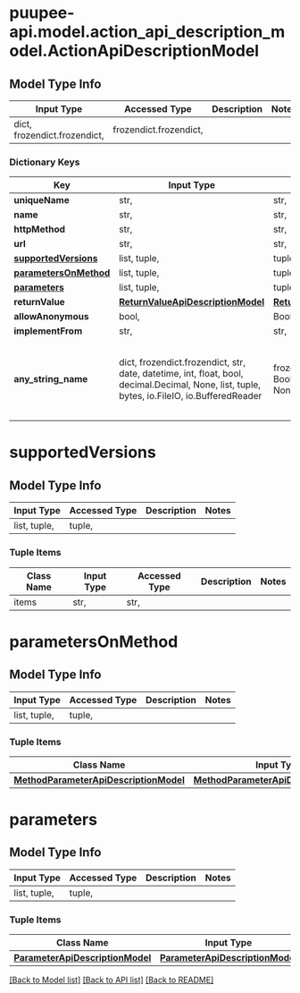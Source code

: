 # puupee-api.model.action_api_description_model.ActionApiDescriptionModel

## Model Type Info
Input Type | Accessed Type | Description | Notes
------------ | ------------- | ------------- | -------------
dict, frozendict.frozendict,  | frozendict.frozendict,  |  | 

### Dictionary Keys
Key | Input Type | Accessed Type | Description | Notes
------------ | ------------- | ------------- | ------------- | -------------
**uniqueName** | str,  | str,  |  | [optional] 
**name** | str,  | str,  |  | [optional] 
**httpMethod** | str,  | str,  |  | [optional] 
**url** | str,  | str,  |  | [optional] 
**[supportedVersions](#supportedVersions)** | list, tuple,  | tuple,  |  | [optional] 
**[parametersOnMethod](#parametersOnMethod)** | list, tuple,  | tuple,  |  | [optional] 
**[parameters](#parameters)** | list, tuple,  | tuple,  |  | [optional] 
**returnValue** | [**ReturnValueApiDescriptionModel**](ReturnValueApiDescriptionModel.md) | [**ReturnValueApiDescriptionModel**](ReturnValueApiDescriptionModel.md) |  | [optional] 
**allowAnonymous** | bool,  | BoolClass,  |  | [optional] 
**implementFrom** | str,  | str,  |  | [optional] 
**any_string_name** | dict, frozendict.frozendict, str, date, datetime, int, float, bool, decimal.Decimal, None, list, tuple, bytes, io.FileIO, io.BufferedReader | frozendict.frozendict, str, BoolClass, decimal.Decimal, NoneClass, tuple, bytes, FileIO | any string name can be used but the value must be the correct type | [optional]

# supportedVersions

## Model Type Info
Input Type | Accessed Type | Description | Notes
------------ | ------------- | ------------- | -------------
list, tuple,  | tuple,  |  | 

### Tuple Items
Class Name | Input Type | Accessed Type | Description | Notes
------------- | ------------- | ------------- | ------------- | -------------
items | str,  | str,  |  | 

# parametersOnMethod

## Model Type Info
Input Type | Accessed Type | Description | Notes
------------ | ------------- | ------------- | -------------
list, tuple,  | tuple,  |  | 

### Tuple Items
Class Name | Input Type | Accessed Type | Description | Notes
------------- | ------------- | ------------- | ------------- | -------------
[**MethodParameterApiDescriptionModel**](MethodParameterApiDescriptionModel.md) | [**MethodParameterApiDescriptionModel**](MethodParameterApiDescriptionModel.md) | [**MethodParameterApiDescriptionModel**](MethodParameterApiDescriptionModel.md) |  | 

# parameters

## Model Type Info
Input Type | Accessed Type | Description | Notes
------------ | ------------- | ------------- | -------------
list, tuple,  | tuple,  |  | 

### Tuple Items
Class Name | Input Type | Accessed Type | Description | Notes
------------- | ------------- | ------------- | ------------- | -------------
[**ParameterApiDescriptionModel**](ParameterApiDescriptionModel.md) | [**ParameterApiDescriptionModel**](ParameterApiDescriptionModel.md) | [**ParameterApiDescriptionModel**](ParameterApiDescriptionModel.md) |  | 

[[Back to Model list]](../../README.md#documentation-for-models) [[Back to API list]](../../README.md#documentation-for-api-endpoints) [[Back to README]](../../README.md)

